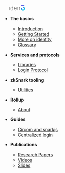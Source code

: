 
[<img src="./imgs/iden3-icon2.png" style="width: 50px; margin-left: 20px;">](/)

- **The basics**
    - [Introduction](basics/introduction.md)
	- [Getting Started](basics/getting-started.md)
	- [More on identity](basics/more-on-identity.md)
	- [Glossary](basics/glossary.md)
	
- **Services and protocols**
	- [Libraries](services/libraries.md)
	- [Login Protocol](services/login-protocol.md)
	
- **zkSnark tooling**
    - [Utilities](zksnarks/utilities.md)

-  **Rollup**
    - [About](rollup/rollup.md)

- **Guides**
	- [Circom and snarkjs](guides/circom-and-snarkjs.md)
	- [Centralized login](guides/centralized-login.md)
	
- **Publications**
	- [Research Papers](publications/publications.md#researchpapers)
	- [Videos](publications/publications.md#videos)
	- [Slides](publications/publications.md#slides)
		

